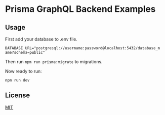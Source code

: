 # Prisma GraphQL Backend Examples



## Usage

First add your database to .env file.

```DATABASE_URL="postgresql://username:password@localhost:5432/database_name?schema=public"```


Then run ``` npm run prisma:migrate ``` to migrations.

Now ready to run:

```npm run dev```
## License

[MIT](https://choosealicense.com/licenses/mit/)

  
